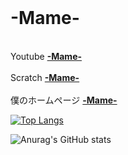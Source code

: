 <br>
<h1>-Mame-</h1>
<br>
Youtube
<strong><a href="https://www.youtube.com/channel/UCMavyFcgUqIbaXa59P1BrdA">-Mame-</a></strong><br></br>
Scratch
<strong><a href="https://scratch.mit.edu/users/xX-_-Mame-_-Xx/">-Mame-</a></strong><br></br>
僕のホームページ
<strong><a href="https://xx-mame-xx.github.io/">-Mame-</a></strong><br>

[![Top Langs](https://github-readme-stats.vercel.app/api/top-langs/?username=xX-Mame-Xx&theme=cobalt&layout=compact)](https://github.com/anuraghazra/github-readme-stats)

![Anurag's GitHub stats](https://github-readme-stats.vercel.app/api?username=xX-Mame-Xx&show_icons=true&theme=cobalt)
